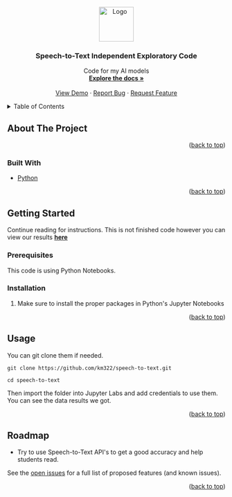 <div id="top"></div>
<!--
*** Thanks for checking out the Best-README-Template. If you have a suggestion
*** that would make this better, please fork the repo and create a pull request
*** or simply open an issue with the tag "enhancement".
*** Don't forget to give the project a star!
*** Thanks again! Now go create something AMAZING! :D
-->



<!-- PROJECT SHIELDS -->
<!--
*** I'm using markdown "reference style" links for readability.
*** Reference links are enclosed in brackets [ ] instead of parentheses ( ).
*** See the bottom of this document for the declaration of the reference variables
*** for contributors-url, forks-url, etc. This is an optional, concise syntax you may use.
*** https://www.markdownguide.org/basic-syntax/#reference-style-links
-->



<!-- PROJECT LOGO -->
<br />
<div align="center">
  <a href="https://github.com/km322/speech-to-text">
    <img src="https://miro.medium.com/max/1400/1*LyLWfbHfFUG_OyyGSwK-_w.png" alt="Logo" width="80" height="80">
  </a>

<h3 align="center">Speech-to-Text Independent Exploratory Code</h3>

  <p align="center">
    Code for my AI models
    <br />
    <a href="https://github.com/km322/speech-to-text"><strong>Explore the docs »</strong></a>
    <br />
    <br />
    <a href="https://github.com/km322/speech-to-text">View Demo</a>
    ·
    <a href="https://github.com/km322/speech-to-text/issues">Report Bug</a>
    ·
    <a href="https://github.com/km322/speech-to-text/issues">Request Feature</a>
  </p>
</div>



<!-- TABLE OF CONTENTS -->
<details>
  <summary>Table of Contents</summary>
  <ol>
    <li>
      <a href="#about-the-project">About The Project</a>
      <ul>
        <li><a href="#built-with">Built With</a></li>
      </ul>
    </li>
    <li>
      <a href="#getting-started">Getting Started</a>
      <ul>
        <li><a href="#prerequisites">Prerequisites</a></li>
        <li><a href="#installation">Installation</a></li>
      </ul>
    </li>
    <li><a href="#usage">Usage</a></li>
    <li><a href="#roadmap">Roadmap</a></li>
    <li><a href="#contributing">Contributing</a></li>
    <li><a href="#acknowledgments">Acknowledgments</a></li>
  </ol>
</details>



<!-- ABOUT THE PROJECT -->
## About The Project

<p align="right">(<a href="#top">back to top</a>)</p>



### Built With

* [Python](https://docs.python.org/3/)

<p align="right">(<a href="#top">back to top</a>)</p>



<!-- GETTING STARTED -->
## Getting Started
Continue reading for instructions. This is not finished code however you can view our results <a href="https://docs.google.com/spreadsheets/d/1Qy8FtYK8ZudWyEPzUgo5D48KfbyGYAmF-UtRr3e0Pmc/edit?usp=sharing"><strong>here</strong></a>

### Prerequisites

This code is using Python Notebooks. 

### Installation

1. Make sure to install the proper packages in Python's Jupyter Notebooks

<p align="right">(<a href="#top">back to top</a>)</p>



<!-- USAGE EXAMPLES -->
## Usage

You can git clone them if needed. 

```
git clone https://github.com/km322/speech-to-text.git
```

```
cd speech-to-text
```
Then import the folder into Jupyter Labs and add credentials to use them. You can see the data results we got. 

<p align="right">(<a href="#top">back to top</a>)</p>



<!-- ROADMAP -->
## Roadmap

- Try to use Speech-to-Text API's to get a good accuracy and help students read. 

See the [open issues](https://github.com/km322/speech-to-text/issues) for a full list of proposed features (and known issues).

<p align="right">(<a href="#top">back to top</a>)</p>
